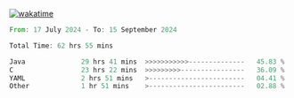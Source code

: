 [![wakatime](https://wakatime.com/badge/user/5970ac98-85fb-4bfd-a7d8-142e7d5bd274.svg)](https://wakatime.com/@5970ac98-85fb-4bfd-a7d8-142e7d5bd274)

<!--START_SECTION:waka-->

```rust
From: 17 July 2024 - To: 15 September 2024

Total Time: 62 hrs 55 mins

Java              29 hrs 41 mins  >>>>>>>>>>>--------------   45.83 %
C                 23 hrs 22 mins  >>>>>>>>>----------------   36.09 %
YAML              2 hrs 51 mins   >------------------------   04.41 %
Other             1 hr 51 mins    >------------------------   02.88 %
```

<!--END_SECTION:waka-->
